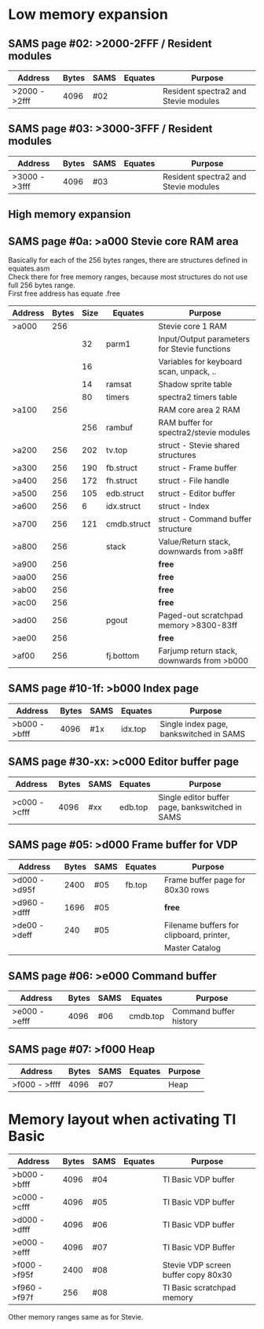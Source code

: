 # Low memory expansion

## SAMS page #02: >2000-2FFF / Resident modules

| Address       | Bytes | SAMS | Equates        | Purpose                                         | 
|---------------|-------|------|----------------|-------------------------------------------------|
| >2000 - >2fff | 4096  | #02  |                | Resident spectra2 and Stevie modules            |


## SAMS page #03: >3000-3FFF / Resident modules

| Address       | Bytes | SAMS | Equates        | Purpose                                         | 
|---------------|-------|------|----------------|-------------------------------------------------|
| >3000 - >3fff | 4096  | #03  |                | Resident spectra2 and Stevie modules            |



## High memory expansion

## SAMS page #0a: >a000  Stevie core RAM area

Basically for each of the 256 bytes ranges, there are structures defined in equates.asm  
Check there for free memory ranges, because most structures do not use full 256 bytes range.  
First free address has equate <struct>.free

| Address       | Bytes | Size | Equates        | Purpose                                         | 
|---------------|-------|------|----------------|-------------------------------------------------|
| >a000         |  256  |      |                | Stevie core 1 RAM                               |
|               |       |   32 | parm1          |   Input/Output parameters for Stevie functions  |
|               |       |   16 |                |   Variables for keyboard scan, unpack, ..       | 
|               |       |   14 | ramsat         |   Shadow sprite table                           | 
|               |       |   80 | timers         |   spectra2 timers table                         | 
| >a100         |  256  |      |                | RAM core area 2 RAM                             |
|               |       |  256 | rambuf         |   RAM buffer for spectra2/stevie modules        | 
| >a200         |  256  |  202 | tv.top         | struct - Stevie shared structures               |
| >a300         |  256  |  190 | fb.struct      | struct - Frame buffer                           |
| >a400         |  256  |  172 | fh.struct      | struct - File handle                            |
| >a500         |  256  |  105 | edb.struct     | struct - Editor buffer                          |
| >a600         |  256  |    6 | idx.struct     | struct - Index                                  |
| >a700         |  256  |  121 | cmdb.struct    | struct - Command buffer structure               |
| >a800         |  256  |      | stack          | Value/Return stack, downwards from >a8ff        |
| >a900         |  256  |      |                | **free**                                        |
| >aa00         |  256  |      |                | **free**                                        |
| >ab00         |  256  |      |                | **free**                                        |
| >ac00         |  256  |      |                | **free**                                        |
| >ad00         |  256  |      | pgout          | Paged-out scratchpad memory >8300-83ff          |
| >ae00         |  256  |      |                | **free**                                        |
| >af00         |  256  |      | fj.bottom      | Farjump return stack, downwards from >b000      |


## SAMS page #10-1f: >b000  Index page

| Address       | Bytes | SAMS | Equates        | Purpose                                         | 
|---------------|-------|------|----------------|-------------------------------------------------|
| >b000 - >bfff | 4096  |  #1x | idx.top        | Single index page, bankswitched in SAMS         |


## SAMS page #30-xx: >c000  Editor buffer page

| Address       | Bytes | SAMS | Equates        | Purpose                                         | 
|---------------|-------|------|----------------|-------------------------------------------------|
| >c000 - >cfff | 4096  |  #xx | edb.top        | Single editor buffer page, bankswitched in SAMS |


## SAMS page #05: >d000  Frame buffer for VDP

| Address       | Bytes | SAMS | Equates        | Purpose                                         | 
|---------------|-------|------|----------------|-------------------------------------------------|
| >d000 - >d95f | 2400  |  #05 | fb.top         | Frame buffer page for 80x30 rows                |
| >d960 - >dfff | 1696  |  #05 |                | **free**                                        |
| >de00 - >deff |  240  |  #05 |                | Filename buffers for clipboard, printer,        |
|               |       |      |                | Master Catalog                                  |


## SAMS page #06: >e000  Command buffer

| Address       | Bytes | SAMS | Equates        | Purpose                                         | 
|---------------|-------|------|----------------|-------------------------------------------------|
| >e000 - >efff | 4096  |  #06 | cmdb.top       | Command buffer history                          |


## SAMS page #07: >f000  Heap

| Address       | Bytes | SAMS | Equates        | Purpose                                         | 
|---------------|-------|------|----------------|-------------------------------------------------|
| >f000 - >ffff | 4096  |  #07 |                | Heap                                            |



# Memory layout when activating TI Basic

| Address       | Bytes | SAMS | Equates        | Purpose                                         | 
|---------------|-------|------|----------------|-------------------------------------------------|
| >b000 - >bfff | 4096  |  #04 |                | TI Basic VDP buffer                             |
| >c000 - >cfff | 4096  |  #05 |                | TI Basic VDP buffer                             |
| >d000 - >dfff | 4096  |  #06 |                | TI Basic VDP buffer                             |
| >e000 - >efff | 4096  |  #07 |                | TI Basic VDP Buffer                             |
| >f000 - >f95f | 2400  |  #08 |                | Stevie VDP screen buffer copy 80x30             |
| >f960 - >f97f |  256  |  #08 |                | TI Basic scratchpad memory                      |

Other memory ranges same as for Stevie.
